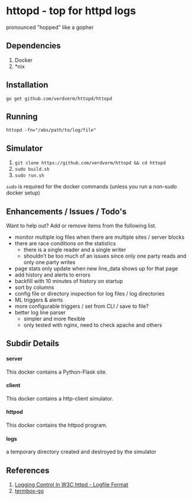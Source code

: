 httopd - top for httpd logs
====================================

pronounced "hopped" like a gopher

Dependencies
------------

1. Docker
2. *nix

Installation
-------------
`go get github.com/verdverm/httopd/httopd`

Running
-----------
`httopd -fn="/abs/path/to/log/file"`


Simulator
------------

1. `git clone https://github.com/verdverm/httopd && cd httopd`
2. `sudo build.sh`
3. `sudo run.sh`


`sudo` is required for the docker commands (unless you run a non-sudo docker setup)

Enhancements / Issues / Todo's
------------------------------

Want to help out? Add or remove items from the following list.

- monitor multiple log files when there are multiple sites / server blocks
- there are race conditions on the statistics
  - there is a single reader and a single writer
  - shouldn't be too much of an issues since only one party reads and only one party writes
- page stats only update when new line_data shows up for that page
- add history and alerts to errors
- backfill with 10 minutes of history on startup
- sort by columns
- config file or directory inspection for log files / log directories
- ML triggers & alerts
- more configurable triggers / set from CLI / save to file?
- better log line parser
  - simpler and more flexible
  - only tested with nginx, need to check apache and others


Subdir Details
------------

#### server

This docker contains a Python-Flask site.

#### client

This docker contains a http-client simulator.

#### httpod

This docker contains the httpod program.

#### logs

a temporary directory created and destroyed by the simulator

References
---------------

1. [Logging Control In W3C httpd - Logfile Format](http://www.w3.org/Daemon/User/Config/Logging.html#common-logfile-format)
2. [termbox-go](https://github.com/nsf/termbox-go)
